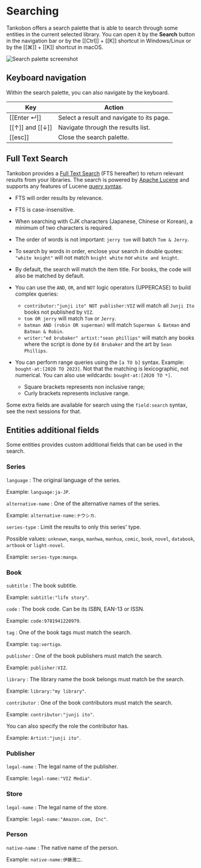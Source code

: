# Searching

Tankobon offers a search palette that is able to search through some
entities in the current selected library. You can open it by the
**Search** button in the navigation bar or by the [[Ctrl]] + [[K]]
shortcut in Windows/Linux or by the [[⌘]] + [[K]] shortcut in macOS.

![Search palette screenshot](/images/search-palette.png "Search palette with a sample search.")

## Keyboard navigation

Within the search palette, you can also navigate by the keyboard.

| Key             | Action                                    |
| --------------- | ----------------------------------------- |
| [[Enter ↵]]     | Select a result and navigate to its page. |
| [[↑]] and [[↓]] | Navigate through the results list.        |
| [[esc]]         | Close the search palette.                 |

## Full Text Search

Tankobon provides a [Full Text Search] (FTS hereafter) to return
relevant results from your libraries. The search is powered by
[Apache Lucene] and supports any features of Lucene [query syntax].

- FTS will order results by relevance.
- FTS is case-insensitive.
- When searching with CJK characters (Japanese, Chinese or Korean),
  a minimum of two characters is required.
- The order of words is not important: `jerry tom` will batch `Tom & Jerry`.
- To search by words in order, enclose your search in double quotes:
  `"white knight"` will not match `knight white` nor `white and knight`.
- By default, the search will match the item title. For books, the
  code will also be matched by default.
- You can use the `AND`, `OR`, and `NOT` logic operators (UPPERCASE)
  to build complex queries:

  - `contributor:"junji ito" NOT publisher:VIZ` will match all `Junji Ito`
    books not published by `VIZ`.
  - `tom OR jerry` will match `Tom` or `Jerry`.
  - `batman AND (robin OR superman)` will match `Superman & Batman` and
    `Batman & Robin`.
  - `writer:"ed brubaker" artist:"sean phillips"` will match any books
    where the script is done by `Ed Brubaker` and the art by `Sean Phillips`.
- You can perform range queries using the `[a TO b]` syntax. Example:
  `bought-at:[2020 TO 2023]`. Not that the matching is lexicographic, not
  numerical. You can also use wildcards: `bought-at:[2020 TO *]`.

  - Square brackets represents non inclusive range;
  - Curly brackets represents inclusive range.

Some extra fields are available for search using the `field:search` syntax,
see the next sessions for that.

[Full Text Search]: https://en.wikipedia.org/wiki/Full-text_search
[Apache Lucene]: https://lucene.apache.org
[query syntax]: https://lucene.apache.org/core/5_5_5/queryparser/org/apache/lucene/queryparser/classic/package-summary.html

## Entities additional fields

Some entities provides custom additional fields that can be used in the search.

### Series

`language`
: The original language of the series.

  Example: `language:ja-JP`.

`alternative-name`
: One of the alternative names of the series.

  Example: `alternative-name:ナウシカ`.

`series-type`
: Limit the results to only this series' type.

  Possible values: `unknown`, `manga`, `manhwa`, `manhua`, `comic`, `book`,
  `novel`, `databook`, `artbook` or `light-novel`.

  Example: `series-type:manga`.

### Book

`subtitle`
: The book subtitle.

  Example: `subtitle:"life story"`.

`code`
: The book code. Can be its ISBN, EAN-13 or ISSN.

  Example: `code:9781941220979`.

`tag`
: One of the book tags must match the search.

  Example: `tag:vertigo`.

`publisher`
: One of the book publishers must match the search.

  Example: `publisher:VIZ`.

`library`
: The library name the book belongs must match be the search.

  Example: `library:"my library"`.

`contributor`
: One of the book contributors must match the search.

  Example: `contributor:"junji ito"`.

  You can also specify the role the contributor has.

  Example: `Artist:"junji ito"`.

### Publisher

`legal-name`
: The legal name of the publisher.

  Example: `legal-name:"VIZ Media"`.

### Store

`legal-name`
: The legal name of the store.

  Example: `legal-name:"Amazon.com, Inc"`.

### Person

`native-name`
: The native name of the person.

  Example: `native-name:伊藤潤二`.

